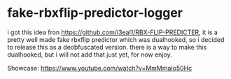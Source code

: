 # fake-rbxflip-predictor-logger
i got this idea fron https://github.com/i3eal1/RBX-FLIP-PREDICTER, it is a pretty well made fake rbxflip predictor which was dualhooked, so i decided to release this as a deobfuscated version. there is a way to make this dualhooked, but i will not add that just yet, for now enjoy.

Showcase: https://www.youtube.com/watch?v=MmMmaIo50Hc
